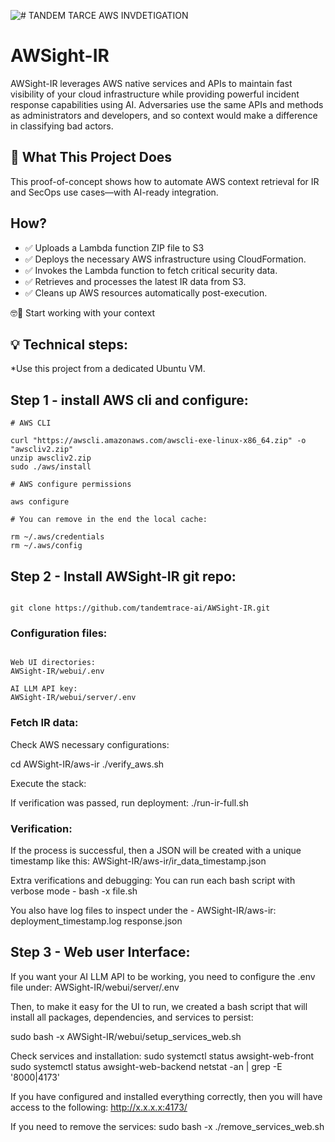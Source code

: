![# TANDEM TARCE AWS INVDETIGATION ](http://tandemtrace.ai/wp-content/uploads/2025/02/tand3.png)



# AWSight-IR

AWSight-IR leverages AWS native services and APIs to maintain fast visibility of your cloud infrastructure while providing powerful incident response capabilities using AI. 
Adversaries use the same APIs and methods as administrators and developers, and so context would make a difference in classifying bad actors. 


## 🚀 What This Project Does


This proof-of-concept shows how to automate AWS context retrieval for IR and SecOps use cases—with AI-ready integration.



## How?

 - ✅ Uploads a Lambda function ZIP file to S3
 - ✅ Deploys the necessary AWS infrastructure using CloudFormation.
 - ✅ Invokes the Lambda function to fetch critical security data.
 - ✅ Retrieves and processes the latest IR data from S3.
 - ✅ Cleans up AWS resources automatically post-execution. 

🤓🔎 Start working with your context 



## 💡 Technical steps:

*Use this project from a dedicated Ubuntu VM. 

## Step 1 - install AWS cli and configure: 

```shell
# AWS CLI

curl "https://awscli.amazonaws.com/awscli-exe-linux-x86_64.zip" -o "awscliv2.zip"
unzip awscliv2.zip
sudo ./aws/install

```

```shell
# AWS configure permissions 

aws configure 

```


```shell
# You can remove in the end the local cache: 

rm ~/.aws/credentials
rm ~/.aws/config
```

## Step 2 - Install AWSight-IR git repo:

```shell

git clone https://github.com/tandemtrace-ai/AWSight-IR.git
```

### Configuration files:

```shell

Web UI directories:
AWSight-IR/webui/.env

AI LLM API key:
AWSight-IR/webui/server/.env
``````

### Fetch IR data:   

Check AWS necessary configurations: 

cd AWSight-IR/aws-ir
./verify_aws.sh

Execute the stack:

If verification was passed, run deployment:
./run-ir-full.sh

### Verification: 

If the process is successful, then a JSON will be created with a unique timestamp like this:
AWSight-IR/aws-ir/ir_data_timestamp.json

Extra verifications and debugging:
You can run each bash script with verbose mode - bash -x file.sh 

You also have log files to inspect under the - AWSight-IR/aws-ir:
deployment_timestamp.log
response.json

## Step 3 - Web user Interface: 

If you want your AI LLM API to be working, you need to configure the .env file under:
AWSight-IR/webui/server/.env 

Then, to make it easy for the UI to run, we created a bash script that will install all packages, dependencies, and services to persist: 

sudo bash -x AWSight-IR/webui/setup_services_web.sh

Check services and installation:
sudo systemctl status awsight-web-front
sudo systemctl status awsight-web-backend
netstat -an | grep -E '8000|4173'


If you have configured and installed everything correctly, then you will have access to the following: 
http://x.x.x.x:4173/



If you need to remove the services:
sudo bash -x ./remove_services_web.sh
